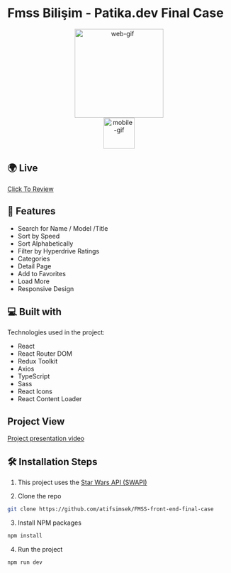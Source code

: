 # Fmss Bilişim - Patika.dev Final Case

<p align="center">
<img src="https://fmss.com.tr/images/logo_son_V3.png" alt="web-gif" width="200"/>
  <br/>
<img src="https://i.ibb.co/ZNFFJjk/Patika-Logo-min.webp" alt="mobile-gif" width="70"/>
</p>

## 🌍 Live

[Click To Review]()

## 📌 Features

- Search for Name / Model /Title
- Sort by Speed
- Sort Alphabetically
- Filter by Hyperdrive Ratings
- Categories
- Detail Page
- Add to Favorites
- Load More
- Responsive Design

## 💻 Built with

Technologies used in the project:

- React
- React Router DOM
- Redux Toolkit
- Axios
- TypeScript
- Sass
- React Icons
- React Content Loader

## Project View

[Project presentation video](https://www.loom.com/share/ae54c48cd69c4724adc7111550af6422)

## 🛠️ Installation Steps

1. This project uses the [Star Wars API (SWAPI)](https://swapi.dev/)

2. Clone the repo

```sh
git clone https://github.com/atifsimsek/FMSS-front-end-final-case
```

3. Install NPM packages

```sh
npm install
```

4. Run the project

```sh
npm run dev
```
